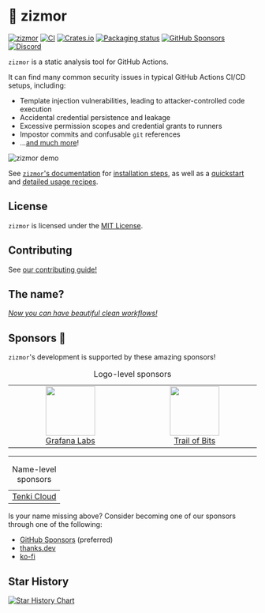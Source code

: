 # 🌈 zizmor

[![zizmor](https://img.shields.io/badge/%F0%9F%8C%88-zizmor-white?labelColor=white)](https://zizmor.sh/)
[![CI](https://github.com/zizmorcore/zizmor/actions/workflows/ci.yml/badge.svg)](https://github.com/zizmorcore/zizmor/actions/workflows/ci.yml)
[![Crates.io](https://img.shields.io/crates/v/zizmor)](https://crates.io/crates/zizmor)
[![Packaging status](https://repology.org/badge/tiny-repos/zizmor.svg)](https://repology.org/project/zizmor/versions)
[![GitHub Sponsors](https://img.shields.io/github/sponsors/woodruffw?style=flat&logo=githubsponsors&labelColor=white&color=white)](https://github.com/sponsors/woodruffw)
[![Discord](https://img.shields.io/badge/Discord-%235865F2.svg?logo=discord&logoColor=white)](https://discord.com/invite/PGU3zGZuGG)

`zizmor` is a static analysis tool for GitHub Actions.

It can find many common security issues in typical GitHub Actions CI/CD setups,
including:

* Template injection vulnerabilities, leading to attacker-controlled code execution
* Accidental credential persistence and leakage
* Excessive permission scopes and credential grants to runners
* Impostor commits and confusable `git` references
* ...[and much more]!

[and much more]: https://docs.zizmor.sh/audits/

![zizmor demo](https://zizmor.sh/assets/zizmor-demo.gif)

See [`zizmor`'s documentation](https://docs.zizmor.sh/)
for [installation steps], as well as a [quickstart] and
[detailed usage recipes].

[please file them]: https://github.com/zizmorcore/zizmor/issues/new?assignees=&labels=bug%2Ctriage&projects=&template=bug-report.yml&title=%5BBUG%5D%3A+

[installation steps]: https://docs.zizmor.sh/installation/

[quickstart]: https://docs.zizmor.sh/quickstart/

[detailed usage recipes]: https://docs.zizmor.sh/usage/

## License

`zizmor` is licensed under the [MIT License](./LICENSE).

## Contributing

See [our contributing guide!](./CONTRIBUTING.md)

## The name?

*[Now you can have beautiful clean workflows!]*

[Now you can have beautiful clean workflows!]: https://www.youtube.com/watch?v=ol7rxFCvpy8

## Sponsors 💖

`zizmor`'s development is supported by these amazing sponsors!

<!-- @@begin-sponsors@@ -->
<table width="100%">
<caption>Logo-level sponsors</caption>
<tbody>
<tr>
<td align="center" valign="top" width="15%">
<a href="https://grafana.com/">
<img src="https://avatars.githubusercontent.com/u/7195757?s=100&v=4" width="100px">
<br>
Grafana Labs
</a>
</td>
<td align="center" valign="top" width="15%">
<a href="https://trailofbits.com/">
<img src="https://avatars.githubusercontent.com/u/2314423?s=100&v=4" width="100px">
<br>
Trail of Bits
</a>
</td>
</tr>
</tbody>
</table>
<hr align="center">
<table width="100%">
<caption>Name-level sponsors</caption>
<tbody>
<tr>
<td align="center" valign="top">
<a href="http://tenki.cloud/">
Tenki Cloud
</a>
</td>
</tr>
</tbody>
</table>
<!-- @@end-sponsors@@ -->

Is your name missing above? Consider becoming one of our sponsors through
one of the following:

- [GitHub Sponsors](https://github.com/sponsors/woodruffw) (preferred)
- [thanks.dev](https://thanks.dev/u/gh/woodruffw)
- [ko-fi](https://ko-fi.com/woodruffw)

## Star History

<a href="https://star-history.com/#zizmorcore/zizmor&Date">
 <picture>
   <source media="(prefers-color-scheme: dark)" srcset="https://api.star-history.com/svg?repos=zizmorcore/zizmor&type=Date&theme=dark" />
   <source media="(prefers-color-scheme: light)" srcset="https://api.star-history.com/svg?repos=zizmorcore/zizmor&type=Date" />
   <img alt="Star History Chart" src="https://api.star-history.com/svg?repos=zizmorcore/zizmor&type=Date" />
 </picture>
</a>
